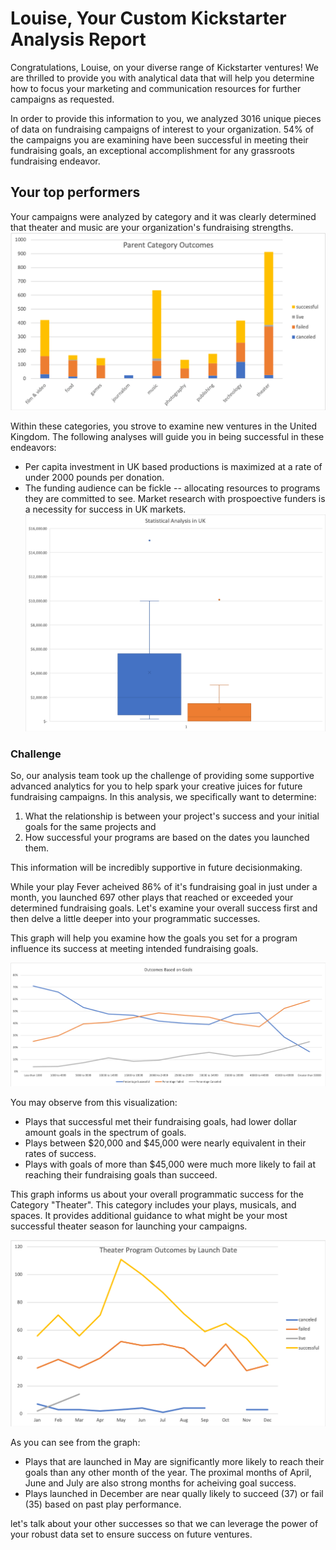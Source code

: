 # Louise, Your Custom Kickstarter Analysis Report

Congratulations, Louise, on your diverse range of Kickstarter ventures! We are thrilled to provide you with analytical data that will help you determine how to focus your marketing and communication resources for further campaigns as requested.

In order to provide this information to you, we analyzed 3016 unique pieces of data on fundraising campaigns of interest to your organization.  54% of the campaigns you are examining have been successful in meeting their fundraising goals, an exceptional accomplishment for any grassroots fundraising endeavor.

## Your top performers

Your campaigns were analyzed by category and it was clearly determined that theater and music are your organization's fundraising strengths. 
![Overview by Category](/ParentCatOutcomes.png)

Within these categories, you strove to examine new ventures in the United Kingdom. The following analyses will guide you in being successful in these endeavors:
* Per capita investment in UK based productions is maximized at a rate of under 2000 pounds per donation. 
* The funding audience can be fickle -- allocating resources to programs they are committed to see.  Market research with prospoective funders is a necessity for success in UK markets.  
![Goals and Fundraising for UK Based Productions](/UK%20Analysis.png)

### Challenge

So, our analysis team took up the challenge of providing some supportive advanced analytics for you to help spark your creative juices for future fundraising campaigns.  In this analysis, we specifically want to determine: 
1. What the relationship is between your project's success and your initial goals for the same projects and 
2. How successful your programs are based on the dates you launched them.

This information will be incredibly supportive in future decisionmaking. 

While your play Fever acheived 86% of it's fundraising goal in just under a month, you launched 697 other plays that reached or exceeded your determined fundraising goals.  Let's examine your overall success first and then delve a little deeper into your programmatic successes.

This graph will help you examine how the goals you set for a program influence its success at meeting intended fundraising goals. 

![Overview by Category](/OutcomesBasedonGoals.png)

You may observe from this visualization: 
  * Plays that successful met their fundraising goals, had lower dollar amount goals in the spectrum of goals.  
  * Plays between $20,000 and $45,000 were nearly equivalent in their rates of success.
  * Plays with goals of more than $45,000 were much more likely to fail at reaching their fundraising goals than succeed. 

This graph informs us about your overall programmatic success for the Category "Theater".  This category includes your plays, musicals, and spaces.   It provides additional guidance to what might be your most successful theater season for launching your campaigns.  

![Overview by Category](/TheaterOutcomesbyLaunchDate.png)

As you can see from the graph:
* Plays that are launched in May are significantly more likely to reach their goals than any other month of the year. The proximal months of April, June and July are also strong months for acheiving goal success.
* Plays launched in December are near qually likely to succeed (37) or fail (35) based on past play performance. 


let's talk about your other successes so that we can leverage the power of your robust data set to ensure success on future ventures.
